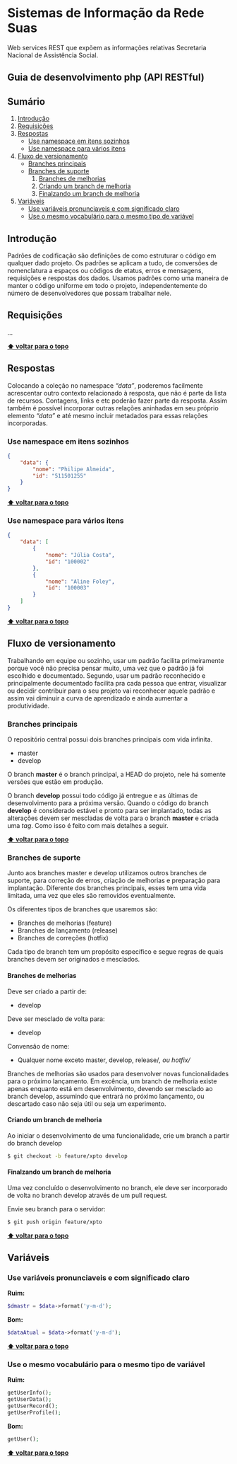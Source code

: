 # Sistemas de Informação da Rede Suas

Web services REST que expõem as informações relativas Secretaria Nacional de Assistência Social.


## Guia de desenvolvimento php (API RESTful)

## Sumário

  1. [Introdução](#introdução)
  2. [Requisições](#requisições)
  3. [Respostas](#respostas)
     * [Use namespace em itens sozinhos](#use-namespace-em-itens-sozinhos)
     * [Use namespace para vários itens](#use-namespace-para-vários-itens)
  4. [Fluxo de versionamento](#fluxo-de-versionamento)
     * [Branches principais](#branches-principais)
     * [Branches de suporte](#branches-de-suporte)
        1. [Branches de melhorias](#branches-de-melhorias)
        2. [Criando um  branch de melhoria](#criando-um-branch-de-melhoria)
        2. [Finalzando um branch de melhoria](#finalzando-um-branch-de-melhoria)
  5. [Variáveis](#variáveis)
     * [Use variáveis pronunciaveis e com significado claro](#use-variáveis-pronunciaveis-e-com-significado-claro)
     * [Use o mesmo vocabulário para o mesmo tipo de variável](#use-o-mesmo-vocabulário-para-o-mesmo-tipo-de-variável)

## Introdução

Padrões de codificação são definições de como estruturar o código em qualquer dado projeto. 
Os padrões se aplicam a tudo, de conversões de nomenclatura a espaços ou códigos de etatus, erros 
e mensagens, requisições e respostas dos dados. Usamos padrões como uma maneira de manter o 
código uniforme em todo o projeto, independentemente do número de desenvolvedores que possam trabalhar nele.

## Requisições

...

**[⬆ voltar para o topo](#sumário)**

## Respostas

Colocando a coleção no namespace *“data”*, poderemos facilmente acrescentar outro contexto
relacionado à resposta, que não é parte da lista de recursos. Contagens, links e etc poderão
fazer parte da resposta. Assim também é possível incorporar outras relações aninhadas em 
seu próprio elemento *“data”* e até mesmo incluir metadados para essas relações incorporadas. 

### Use namespace em itens sozinhos

```json
{
    "data": {
        "nome": "Philipe Almeida",
        "id": "511501255"
    }
}
```
**[⬆ voltar para o topo](#sumário)**

### Use namespace para vários itens

```json
{
    "data": [
        {
            "nome": "Júlia Costa",
            "id": "100002"
        },
        {
            "nome": "Aline Foley",
            "id": "100003"
        }
    ]
}
```

**[⬆ voltar para o topo](#sumário)**

## Fluxo de versionamento

Trabalhando em equipe ou sozinho, usar um padrão facilita primeiramente porque você não precisa pensar muito, uma vez 
que o padrão já foi escolhido e documentado. Segundo, usar um padrão reconhecido e principalmente documentado facilita 
pra cada pessoa que entrar, visualizar ou decidir contribuir para o seu projeto vai reconhecer aquele padrão e assim vai 
diminuir a curva de aprendizado e ainda aumentar a produtividade.

### Branches principais

O repositório central possui dois branches principais com vida infinita.

- master
- develop

O branch **master** é o branch principal, a HEAD do projeto, nele há somente versões que estão em produção.

O branch **develop** possui todo código já entregue e as últimas de desenvolvimento para a próxima versão. Quando o código 
do branch **develop** é considerado estável e pronto para ser implantado, todas as alterações devem ser mescladas de volta para 
o branch **master** e criada uma *tag*. Como isso é feito com mais detalhes a seguir.

**[⬆ voltar para o topo](#sumário)**

### Branches de suporte

Junto aos branches  master e develop utilizamos outros branches de suporte, para correção de erros, criação  de melhorias 
e preparação para implantação. Diferente dos branches principais, esses tem uma vida limitada, uma vez que eles 
são removidos eventualmente.

Os diferentes tipos de branches que  usaremos são:

- Branches de melhorias (feature)
- Branches de lançamento (release)
- Branches de correções (hotfix)

Cada tipo de branch tem um propósito específico e segue regras de quais branches devem ser originados e mesclados.

#### Branches de melhorias

Deve ser criado a partir de:
- develop

Deve ser mesclado de volta para:
- develop

Convensão de nome:
- Qualquer nome exceto master, develop, release/*, ou hotfix/*

Branches de melhorias são usados para desenvolver novas funcionalidades para o próximo lançamento. Em excência, um branch 
de melhoria existe apenas enquanto está em desenvolvimento, devendo ser mesclado ao branch develop, assumindo que entrará 
no próximo lançamento, ou descartado caso não seja útil ou seja um experimento.

#### Criando um  branch de melhoria

Ao iniciar o desenvolvimento de uma funcionalidade, crie um branch a partir do branch develop

```sh
$ git checkout -b feature/xpto develop
```

#### Finalzando um branch de melhoria

Uma vez concluído o desenvolvimento no branch, ele deve ser incorporado de volta no branch develop através de um pull request.

Envie seu branch para o servidor:

```sh
$ git push origin feature/xpto
```

**[⬆ voltar para o topo](#sumário)**


## Variáveis

### Use variáveis pronunciaveis e com significado claro

**Ruim:**

```php
$dmastr = $data->format('y-m-d');
```

**Bom:**

```php
$dataAtual = $data->format('y-m-d');
```
**[⬆ voltar para o topo](#sumário)**

### Use o mesmo vocabulário para o mesmo tipo de variável

**Ruim:**

```php
getUserInfo();
getUserData();
getUserRecord();
getUserProfile();
```

**Bom:**

```php
getUser();
```

**[⬆ voltar para o topo](#sumário)**

